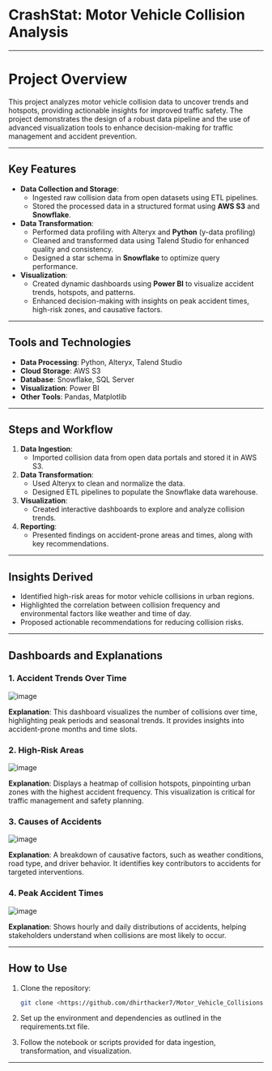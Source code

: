 # CrashStat: Motor Vehicle Collision Analysis

---

# Project Overview

This project analyzes motor vehicle collision data to uncover trends and hotspots, providing actionable insights for improved traffic safety. The project demonstrates the design of a robust data pipeline and the use of advanced visualization tools to enhance decision-making for traffic management and accident prevention.

---

## Key Features

- **Data Collection and Storage**:
    - Ingested raw collision data from open datasets using ETL pipelines.
    - Stored the processed data in a structured format using **AWS S3** and **Snowflake**.
- **Data Transformation**: 
    - Performed data profiling with Alteryx and **Python** (y-data profiling)
    - Cleaned and transformed data using Talend Studio for enhanced quality and consistency.
    - Designed a star schema in **Snowflake** to optimize query performance.
- **Visualization**:
    - Created dynamic dashboards using **Power BI** to visualize accident trends, hotspots, and patterns.
    - Enhanced decision-making with insights on peak accident times, high-risk zones, and causative factors.

---

## Tools and Technologies

- **Data Processing**: Python, Alteryx, Talend Studio
- **Cloud Storage**: AWS S3
- **Database**: Snowflake,  SQL Server
- **Visualization**: Power BI
- **Other Tools**: Pandas, Matplotlib

---

## Steps and Workflow

1. **Data Ingestion**:
    - Imported collision data from open data portals and stored it in AWS S3.
2. **Data Transformation**:
    - Used Alteryx to clean and normalize the data.
    - Designed ETL pipelines to populate the Snowflake data warehouse.
3. **Visualization**:
    - Created interactive dashboards to explore and analyze collision trends.
4. **Reporting**:
    - Presented findings on accident-prone areas and times, along with key recommendations.

---

## Insights Derived

- Identified high-risk areas for motor vehicle collisions in urban regions.
- Highlighted the correlation between collision frequency and environmental factors like weather and time of day.
- Proposed actionable recommendations for reducing collision risks.

---

## Dashboards and Explanations

### 1. Accident Trends Over Time

![image](https://github.com/user-attachments/assets/9f011d3f-e3e0-45d5-89eb-a4dc0bc273b7)

**Explanation**: This dashboard visualizes the number of collisions over time, highlighting peak periods and seasonal trends. It provides insights into accident-prone months and time slots.

### 2. High-Risk Areas

![image](https://github.com/user-attachments/assets/bf9681c3-5e81-49d8-90b3-cff7767027ad)

**Explanation**: Displays a heatmap of collision hotspots, pinpointing urban zones with the highest accident frequency. This visualization is critical for traffic management and safety planning.

### 3. Causes of Accidents

![image](https://github.com/user-attachments/assets/bc404519-4e70-48df-9195-db5610c16388)

**Explanation**: A breakdown of causative factors, such as weather conditions, road type, and driver behavior. It identifies key contributors to accidents for targeted interventions.

### 4. Peak Accident Times

![image](https://github.com/user-attachments/assets/9d8647a4-b847-4c1f-a2e1-13d53a9b909e)

**Explanation**: Shows hourly and daily distributions of accidents, helping stakeholders understand when collisions are most likely to occur.

---

## How to Use

1. Clone the repository:
    
    ```bash
    git clone <https://github.com/dhirthacker7/Motor_Vehicle_Collisions.git>
    ```
    
2. Set up the environment and dependencies as outlined in the requirements.txt file.
3. Follow the notebook or scripts provided for data ingestion, transformation, and visualization.

---
